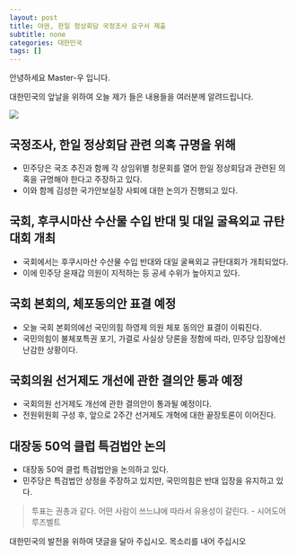 ```yaml
---
layout: post
title: 야권, 한일 정상회담 국정조사 요구서 제출
subtitle: none
categories: 대한민국
tags: []
---
```


안녕하세요 Master-우 입니다.

대한민국의 앞날을 위하여 오늘 제가 들은 내용들을 여러분께 알려드립니다.






![](https://source.unsplash.com/800x450/?luxury)

##  국정조사, 한일 정상회담 관련 의혹 규명을 위해
- 민주당은 국조 추진과 함께 각 상임위별 청문회를 열어 한일 정상회담과 관련된 의혹을 규명해야 한다고 주장하고 있다.
- 이와 함께 김성한 국가안보실장 사퇴에 대한 논의가 진행되고 있다.


## 국회, 후쿠시마산 수산물 수입 반대 및 대일 굴욕외교 규탄대회 개최
- 국회에서는 후쿠시마산 수산물 수입 반대와 대일 굴욕외교 규탄대회가 개최되었다.
- 이에 민주당 윤재갑 의원이 지적하는 등 공세 수위가 높아지고 있다.

## 국회 본회의, 체포동의안 표결 예정
- 오늘 국회 본회의에선 국민의힘 하영제 의원 체포 동의안 표결이 이뤄진다.
- 국민의힘이 불체포특권 포기, 가결로 사실상 당론을 정함에 따라, 민주당 입장에선 난감한 상황이다.

## 국회의원 선거제도 개선에 관한 결의안 통과 예정
- 국회의원 선거제도 개선에 관한 결의안이 통과될 예정이다.
- 전원위원회 구성 후, 앞으로 2주간 선거제도 개혁에 대한 끝장토론이 이어진다.


## 대장동 50억 클럽 특검법안 논의
- 대장동 50억 클럽 특검법안을 논의하고 있다.
- 민주당은 특검법안 상정을 주장하고 있지만, 국민의힘은 반대 입장을 유지하고 있다.


> 투표는 권총과 같다. 어떤 사람이 쓰느냐에 따라서 유용성이 갈린다. - 시어도어 루즈벨트

대한민국의 발전을 위하여 댓글을 달아 주십시오. 목소리를 내어 주십시오
